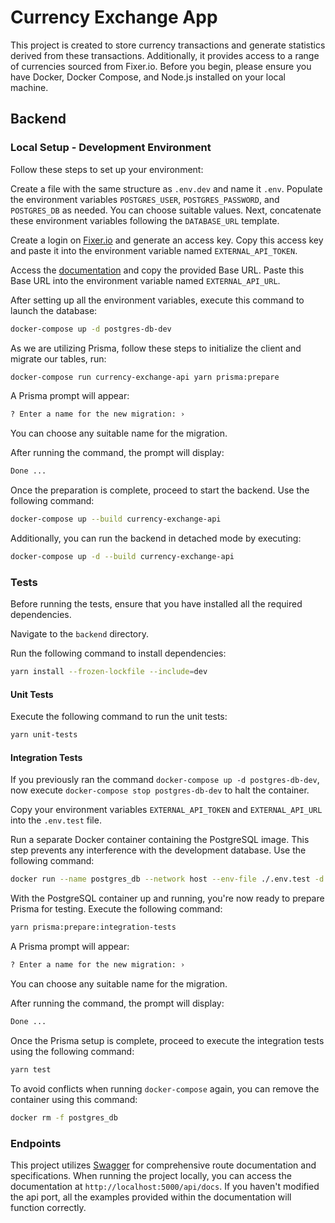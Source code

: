 # Currency Exchange App
This project is created to store currency transactions and generate statistics derived from these transactions. Additionally, it provides access to a range of currencies sourced from Fixer.io. Before you begin, please ensure you have Docker, Docker Compose, and Node.js installed on your local machine.

## Backend
### Local Setup - Development Environment

Follow these steps to set up your environment:

Create a file with the same structure as `.env.dev` and name it `.env`. Populate the environment variables `POSTGRES_USER`, `POSTGRES_PASSWORD`, and `POSTGRES_DB` as needed. You can choose suitable values. Next, concatenate these environment variables following the `DATABASE_URL` template.

Create a login on [Fixer.io](https://fixer.io/) and generate an access key. Copy this access key and paste it into the environment variable named `EXTERNAL_API_TOKEN`.

Access the [documentation](https://fixer.io/documentation) and copy the provided Base URL. Paste this Base URL into the environment variable named `EXTERNAL_API_URL`.

After setting up all the environment variables, execute this command to launch the database: 
```bash
docker-compose up -d postgres-db-dev
```

As we are utilizing Prisma, follow these steps to initialize the client and migrate our tables, run: 
```bash
docker-compose run currency-exchange-api yarn prisma:prepare
```

A Prisma prompt will appear:
```bash
? Enter a name for the new migration: › 
```
You can choose any suitable name for the migration.

After running the command, the prompt will display: 
```bash
Done ...
```

Once the preparation is complete, proceed to start the backend. Use the following command:
```bash
docker-compose up --build currency-exchange-api 
```

Additionally, you can run the backend in detached mode by executing:

```bash
docker-compose up -d --build currency-exchange-api
```

### Tests
Before running the tests, ensure that you have installed all the required dependencies.

Navigate to the `backend` directory.

Run the following command to install dependencies: 
```bash
yarn install --frozen-lockfile --include=dev
```

#### Unit Tests

Execute the following command to run the unit tests:

```bash
yarn unit-tests
```

#### Integration Tests
If you previously ran the command `docker-compose up -d postgres-db-dev`, now execute `docker-compose stop postgres-db-dev` to halt the container.

Copy your environment variables `EXTERNAL_API_TOKEN` and `EXTERNAL_API_URL` into the `.env.test` file.

Run a separate Docker container containing the PostgreSQL image. This step prevents any interference with the development database. Use the following command:

```bash
docker run --name postgres_db --network host --env-file ./.env.test -d postgres
```

With the PostgreSQL container up and running, you're now ready to prepare Prisma for testing. Execute the following command:

```bash
yarn prisma:prepare:integration-tests
```

A Prisma prompt will appear:
```bash
? Enter a name for the new migration: › 
```
You can choose any suitable name for the migration.

After running the command, the prompt will display: 
```bash
Done ...
```

Once the Prisma setup is complete, proceed to execute the integration tests using the following command:
```bash
yarn test
```

To avoid conflicts when running `docker-compose` again, you can remove the container using this command:
```bash
docker rm -f postgres_db
```

### Endpoints
This project utilizes [Swagger](https://swagger.io/) for comprehensive route documentation and specifications. When running the project locally, you can access the documentation at `http://localhost:5000/api/docs`. If you haven't modified the api port, all the examples provided within the documentation will function correctly.


